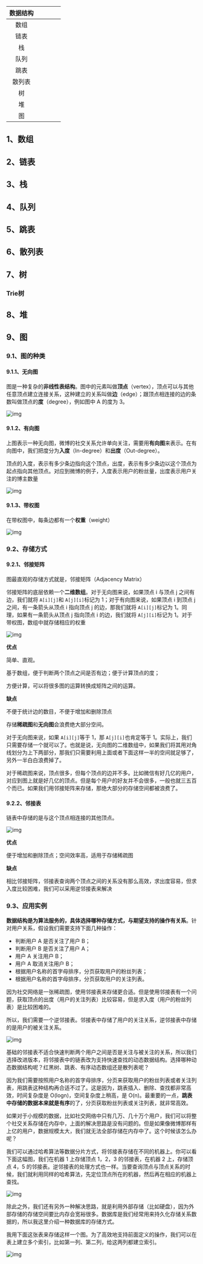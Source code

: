 | 数据结构 |      |      |      |      |
| :------: | :--: | ---- | ---- | ---- |
|   数组   |      |      |      |      |
|   链表   |      |      |      |      |
|    栈    |      |      |      |      |
|   队列   |      |      |      |      |
|   跳表   |      |      |      |      |
|  散列表  |      |      |      |      |
|    树    |      |      |      |      |
|    堆    |      |      |      |      |
|    图    |      |      |      |      |

## 1、数组

## 2、链表

## 3、栈

## 4、队列

## 5、跳表

## 6、散列表

## 7、树

### Trie树

## 8、堆

## 9、图

### 9.1、图的种类

#### **9.1.1、无向图**

​		图是一种复杂的**非线性表结构**。图中的元素叫做**顶点**（vertex），顶点可以与其他任意顶点建立连接关系，这种建立的关系叫做**边**（edge）；跟顶点相连接的边的条数叫做顶点的**度**（degree），例如图中 A 的度为 3。

![img](常用数据结构.assets/df85dc345a9726cab0338e68982fd1af.jpg)

#### **9.1.2、有向图**

上图表示一种无向图，微博的社交关系允许单向关注，需要用**有向图**来表示。在有向图中，我们把度分为**入度**（In-degree）和**出度**（Out-degree）。

顶点的入度，表示有多少条边指向这个顶点，出度，表示有多少条边以这个顶点为起点指向其他顶点。对应到微博的例子，入度表示用户的粉丝量，出度表示用户关注的博主数量

![img](常用数据结构.assets/c31759a37d8a8719841f347bd479b796.jpg)

#### **9.1.3、带权图**

在带权图中，每条边都有一个**权重**（weight）

![img](常用数据结构.assets/55d7e4806dc47950ae098d959b03ace8.jpg)

### 9.2、存储方式

#### 9.2.1、邻接矩阵

图最直观的存储方式就是，邻接矩阵（Adjacency Matrix）

邻接矩阵的底层依赖一个**二维数组**。对于无向图来说，如果顶点 i 与顶点 j 之间有边，我们就将 `A[i][j]`和 `A[j][i]`标记为 1；对于有向图来说，如果顶点 i 到顶点 j 之间，有一条箭头从顶点 i 指向顶点 j 的边，那我们就将 `A[i][j]`标记为 1。同理，如果有一条箭头从顶点 j 指向顶点 i 的边，我们就将 `A[j][i]`标记为 1。对于带权图，数组中就存储相应的权重

![img](常用数据结构.assets/625e7493b5470e774b5aa91fb4fdb9d2.jpg)



**优点**

简单、直观。

基于数组，便于判断两个顶点之间是否有边；便于计算顶点的度；

方便计算，可以将很多图的运算转换成矩阵之间的运算。

**缺点**

不便于统计边的数目，不便于增加和删除顶点

存储**稀疏图**和**无向图**会浪费绝大部分空间。

对于无向图来说，如果 `A[i][j]`等于 1，那 `A[j][i]`也肯定等于 1。实际上，我们只需要存储一个就可以了。也就是说，无向图的二维数组中，如果我们将其用对角线划分为上下两部分，那我们只需要利用上面或者下面这样一半的空间就足够了，另外一半白白浪费掉了。

对于稀疏图来说，顶点很多，但每个顶点的边并不多。比如微信有好几亿的用户，对应到图上就是好几亿的顶点。但是每个用户的好友并不会很多，一般也就三五百个而已。如果我们用邻接矩阵来存储，那绝大部分的存储空间都被浪费了。

#### 9.2.2、邻接表

链表中存储的是与这个顶点相连接的其他顶点。

![img](常用数据结构.assets/039bc254b97bd11670cdc4bf2a8e1394.jpg)

**优点**

便于增加和删除顶点；空间效率高，适用于存储稀疏图

**缺点**

相比邻接矩阵，邻接表查询两个顶点之间的关系没有那么高效，求出度容易，但求入度比较困难，我们可以采用逆邻接表来解决

### 9.3、应用实例

**数据结构是为算法服务的，具体选择哪种存储方式，与期望支持的操作有关系**。针对用户关系，假设我们需要支持下面几种操作：

- 判断用户 A 是否关注了用户 B；
- 判断用户 B 是否关注了用户 A；
- 用户 A 关注用户 B；
- 用户 A 取消关注用户 B；
- 根据用户名称的首字母排序，分页获取用户的粉丝列表；
- 根据用户名称的首字母排序，分页获取用户的关注列表。

因为社交网络是一张稀疏图，使用邻接表来存储更合适。但是使用邻接表有一个问题，获取顶点的出度（用户的关注列表）比较容易，但是求入度（用户的粉丝列表）是比较困难的。

所以，我们需要一个逆邻接表。邻接表中存储了用户的关注关系，逆邻接表中存储的是用户的被关注关系。

![img](常用数据结构.assets/501440bcffdcf4e6f9a5ca1117e990a1.jpg)

基础的邻接表不适合快速判断两个用户之间是否是关注与被关注的关系，所以我们选择改进版本，将邻接表中的链表改为支持快速查找的动态数据结构。选择哪种动态数据结构呢？红黑树、跳表、有序动态数组还是散列表呢？

因为我们需要按照用户名称的首字母排序，分页来获取用户的粉丝列表或者关注列表，用跳表这种结构再合适不过了。这是因为，跳表插入、删除、查找都非常高效，时间复杂度是 O(logn)，空间复杂度上稍高，是 O(n)。最重要的一点，**跳表中存储的数据本来就是有序**的了，分页获取粉丝列表或关注列表，就非常高效。

如果对于小规模的数据，比如社交网络中只有几万、几十万个用户，我们可以将整个社交关系存储在内存中，上面的解决思路是没有问题的。但是如果像微博那样有上亿的用户，数据规模太大，我们就无法全部存储在内存中了。这个时候该怎么办呢？

我们可以通过哈希算法等数据分片方式，将邻接表存储在不同的机器上。你可以看下面这幅图，我们在机器 1 上存储顶点 1，2，3 的邻接表，在机器 2 上，存储顶点 4，5 的邻接表。逆邻接表的处理方式也一样。当要查询顶点与顶点关系的时候，我们就利用同样的哈希算法，先定位顶点所在的机器，然后再在相应的机器上查找。

![img](常用数据结构.assets/08e4f4330a1d88e9fec94b0f2d1bbe2f.jpg)

除此之外，我们还有另外一种解决思路，就是利用外部存储（比如硬盘），因为外部存储的存储空间要比内存会宽裕很多。数据库是我们经常用来持久化存储关系数据的，所以我这里介绍一种数据库的存储方式。

我用下面这张表来存储这样一个图。为了高效地支持前面定义的操作，我们可以在表上建立多个索引，比如第一列、第二列，给这两列都建立索引。

![img](常用数据结构.assets/7339595c631660dc87559bec2ddf928f.jpg)